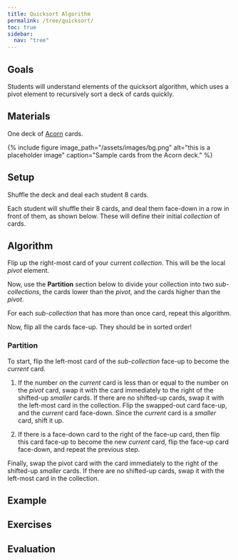 ```yaml
---
title: Quicksort Algorithm
permalink: /tree/quicksort/
toc: true
sidebar:
  nav: "tree"
---
```


## Goals

Students will understand elements of the quicksort algorithm, which uses a pivot element to recursively sort a deck of cards quickly.

## Materials

One deck of [Acorn]({{site.baseurl}}/tree) cards.

{% include figure image_path="/assets/images/bg.png" alt="this is a placeholder image" caption="Sample cards from the Acorn deck." %}

## Setup

Shuffle the deck and deal each student 8 cards.

Each student will shuffle their 8 cards, and deal them face-down
in a row in front of them,
as shown below. These will define their initial *collection* of cards.

## Algorithm

Flip up the right-most card of your current *collection*.
This will be the local *pivot* element.

Now, use the **Partition** section below to divide your
collection into two *sub-collections*, the cards lower than the *pivot*,
and the cards higher than the *pivot*.

For each *sub-collection* that has more than once card, repeat this algorithm.

Now, flip all the cards face-up. They should be in sorted order!

### Partition

To start, flip the left-most card of the *sub-collection* face-up to become the *current* card.

1. If the number on the *current* card is less than or equal to the number on the *pivot* card,
  swap it with the card immediately to the right of the shifted-up *smaller* cards. If there are
  no shifted-up cards, swap it with the left-most card in the collection. Flip the swapped-out
  card face-up, and the *current* card face-down. Since the *current* card is a *smaller* card, shift it up.

2. If there is a face-down card to the right of the face-up card, then flip this card face-up to become
  the new *current* card,
  flip the face-up card face-down, and repeat the previous step.

Finally, swap the pivot card with the card immediately to the right of the shifted-up *smaller* cards.
If there are no shifted-up cards, swap it with the left-most card in the collection.

## Example

## Exercises

## Evaluation
